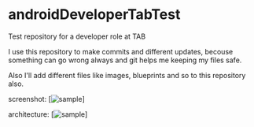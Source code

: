 # androidDeveloperTabTest
Test repository for a developer role at TAB

I use this repository to make commits and different updates,
becouse something can go wrong always and git helps me keeping my
files safe.

Also I'll add different files like images, blueprints and so to this 
repository also.

screenshot:
[![sample](https://i.imgur.com/NxIUP8N.png)]

architecture:
[![sample](https://i.imgur.com/8hxAbuO.jpg)]
